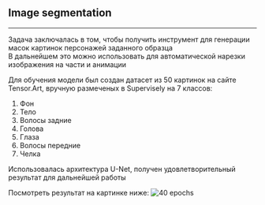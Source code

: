 ## Image segmentation
---

Задача заключалась в том, чтобы получить инструмент для генерации масок картинок персонажей заданного образца  
В дальнейшем это можно использовать для автоматической нарезки изображения на части и анимации  

Для обучения модели был создан датасет из 50 картинок на сайте Tensor.Art, вручную размеченых в Supervisely на 7 классов:  

1. Фон
2. Тело
3. Волосы задние
4. Голова
5. Глаза
6. Волосы передние
7. Челка

Использовалась архитектура U-Net, получен удовлетворительный результат для дальнейшей работы  

Посмотреть результат на картинке ниже:
![40 epochs](https://github.com/NataliaCH702/Portfolio_DS/assets/168647142/b13db2eb-48b4-432a-be27-eae3f2e31b9a)
